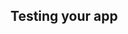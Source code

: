<!-- .slide: data-background="assets/images/bg-testing.gif" -->

##  Testing your app <!-- .element: class="coffee" -->